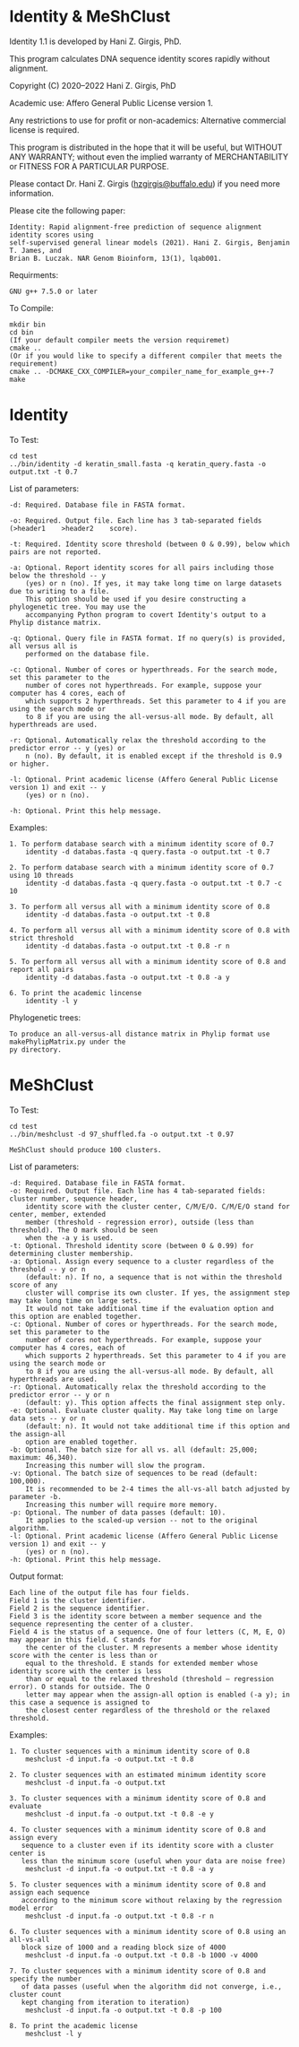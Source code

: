 # Identity & MeShClust

Identity 1.1 is developed by Hani Z. Girgis, PhD.

This program calculates DNA sequence identity scores rapidly without alignment.

Copyright (C) 2020–2022 Hani Z. Girgis, PhD

Academic use: Affero General Public License version 1.

Any restrictions to use for profit or non-academics: Alternative commercial license is required.

This program is distributed in the hope that it will be useful, but WITHOUT ANY WARRANTY;
without even the implied warranty of MERCHANTABILITY or FITNESS FOR A PARTICULAR PURPOSE.

Please contact Dr. Hani Z. Girgis (hzgirgis@buffalo.edu) if you need more information.

Please cite the following paper: 

	Identity: Rapid alignment-free prediction of sequence alignment identity scores using 
	self-supervised general linear models (2021). Hani Z. Girgis, Benjamin T. James, and 
	Brian B. Luczak. NAR Genom Bioinform, 13(1), lqab001.

Requirments:

	GNU g++ 7.5.0 or later

To Compile:

	mkdir bin
	cd bin
	(If your default compiler meets the version requiremet) 
	cmake ..
	(Or if you would like to specify a different compiler that meets the requirement)
 	cmake .. -DCMAKE_CXX_COMPILER=your_compiler_name_for_example_g++-7
	make

# Identity

To Test:

	cd test
	../bin/identity -d keratin_small.fasta -q keratin_query.fasta -o output.txt -t 0.7

List of parameters:

	-d: Required. Database file in FASTA format.
	
	-o: Required. Output file. Each line has 3 tab-separated fields (>header1    >header2    score).
	
	-t: Required. Identity score threshold (between 0 & 0.99), below which pairs are not reported.
	
	-a: Optional. Report identity scores for all pairs including those below the threshold -- y
	    (yes) or n (no). If yes, it may take long time on large datasets due to writing to a file.
	    This option should be used if you desire constructing a phylogenetic tree. You may use the
	    accompanying Python program to covert Identity's output to a Phylip distance matrix.
	
	-q: Optional. Query file in FASTA format. If no query(s) is provided, all versus all is
	    performed on the database file.
	    
	-c: Optional. Number of cores or hyperthreads. For the search mode, set this parameter to the
	    number of cores not hyperthreads. For example, suppose your computer has 4 cores, each of
	    which supports 2 hyperthreads. Set this parameter to 4 if you are using the search mode or
	    to 8 if you are using the all-versus-all mode. By default, all hyperthreads are used.
	    
	-r: Optional. Automatically relax the threshold according to the predictor error -- y (yes) or
	    n (no). By default, it is enabled except if the threshold is 0.9 or higher.
	    
	-l: Optional. Print academic license (Affero General Public License version 1) and exit -- y
	    (yes) or n (no).
	    
	-h: Optional. Print this help message.

Examples: 

	1. To perform database search with a minimum identity score of 0.7
		identity -d databas.fasta -q query.fasta -o output.txt -t 0.7

	2. To perform database search with a minimum identity score of 0.7 using 10 threads
		identity -d databas.fasta -q query.fasta -o output.txt -t 0.7 -c 10

	3. To perform all versus all with a minimum identity score of 0.8
		identity -d databas.fasta -o output.txt -t 0.8

	4. To perform all versus all with a minimum identity score of 0.8 with strict threshold
		identity -d databas.fasta -o output.txt -t 0.8 -r n

	5. To perform all versus all with a minimum identity score of 0.8 and report all pairs
		identity -d databas.fasta -o output.txt -t 0.8 -a y

	6. To print the academic lincense
		identity -l y
		
Phylogenetic trees:

	To produce an all-versus-all distance matrix in Phylip format use makePhylipMatrix.py under the
	py directory. 

# MeShClust

To Test:

	cd test
	../bin/meshclust -d 97_shuffled.fa -o output.txt -t 0.97
	
	MeShClust should produce 100 clusters.

List of parameters:

	-d: Required. Database file in FASTA format.
	-o: Required. Output file. Each line has 4 tab-separated fields: cluster number, sequence header,
	    identity score with the cluster center, C/M/E/O. C/M/E/O stand for center, member, extended
	    member (threshold - regression error), outside (less than threshold). The O mark should be seen
	    when the -a y is used.
	-t: Optional. Threshold identity score (between 0 & 0.99) for determining cluster membership.
	-a: Optional. Assign every sequence to a cluster regardless of the threshold -- y or n
	    (default: n). If no, a sequence that is not within the threshold score of any
	    cluster will comprise its own cluster. If yes, the assignment step may take long time on large sets.
	    It would not take additional time if the evaluation option and this option are enabled together.
	-c: Optional. Number of cores or hyperthreads. For the search mode, set this parameter to the
	    number of cores not hyperthreads. For example, suppose your computer has 4 cores, each of
	    which supports 2 hyperthreads. Set this parameter to 4 if you are using the search mode or
	    to 8 if you are using the all-versus-all mode. By default, all hyperthreads are used.
	-r: Optional. Automatically relax the threshold according to the predictor error -- y or n
	    (default: y). This option affects the final assignment step only.
	-e: Optional. Evaluate cluster quality. May take long time on large data sets -- y or n
	    (default: n). It would not take additional time if this option and the assign-all 
	    option are enabled together.
	-b: Optional. The batch size for all vs. all (default: 25,000; maximum: 46,340).
	    Increasing this number will slow the program.
	-v: Optional. The batch size of sequences to be read (default: 100,000).
	    It is recommended to be 2-4 times the all-vs-all batch adjusted by parameter -b.
	    Increasing this number will require more memory.
	-p: Optional. The number of data passes (default: 10).
	    It applies to the scaled-up version -- not to the original algorithm.
	-l: Optional. Print academic license (Affero General Public License version 1) and exit -- y
	    (yes) or n (no).
	-h: Optional. Print this help message.

Output format:

	Each line of the output file has four fields.
	Field 1 is the cluster identifier.
	Field 2 is the sequence identifier.
	Field 3 is the identity score between a member sequence and the sequence representing the center of a cluster.
	Field 4 is the status of a sequence. One of four letters (C, M, E, O) may appear in this field. C stands for 
		the center of the cluster. M represents a member whose identity score with the center is less than or
		equal to the threshold. E stands for extended member whose identity score with the center is less 
		than or equal to the relaxed threshold (threshold – regression error). O stands for outside. The O 
		letter may appear when the assign-all option is enabled (-a y); in this case a sequence is assigned to 
		the closest center regardless of the threshold or the relaxed threshold.
		
Examples: 

	1. To cluster sequences with a minimum identity score of 0.8
		meshclust -d input.fa -o output.txt -t 0.8

	2. To cluster sequences with an estimated minimum identity score
		meshclust -d input.fa -o output.txt

	3. To cluster sequences with a minimum identity score of 0.8 and evaluate
		meshclust -d input.fa -o output.txt -t 0.8 -e y

	4. To cluster sequences with a minimum identity score of 0.8 and assign every
	   sequence to a cluster even if its identity score with a cluster center is
	   less than the minimum score (useful when your data are noise free)
		meshclust -d input.fa -o output.txt -t 0.8 -a y

	5. To cluster sequences with a minimum identity score of 0.8 and assign each sequence
	   according to the minimum score without relaxing by the regression model error
		meshclust -d input.fa -o output.txt -t 0.8 -r n

	6. To cluster sequences with a minimum identity score of 0.8 using an all-vs-all
	   block size of 1000 and a reading block size of 4000
		meshclust -d input.fa -o output.txt -t 0.8 -b 1000 -v 4000

	7. To cluster sequences with a minimum identity score of 0.8 and specify the number
	   of data passes (useful when the algorithm did not converge, i.e., cluster count
	   kept changing from iteration to iteration)
		meshclust -d input.fa -o output.txt -t 0.8 -p 100

	8. To print the academic license
		meshclust -l y


 
		 
